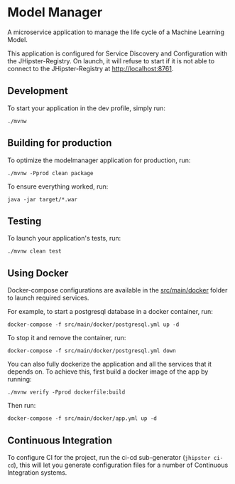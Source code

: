 # Model Manager
A microservice application to manage the life cycle of a Machine Learning Model.

This application is configured for Service Discovery and Configuration with the JHipster-Registry.
On launch, it will refuse to start if it is not able to connect to the JHipster-Registry at
[http://localhost:8761](http://localhost:8761).

## Development

To start your application in the dev profile, simply run:

    ./mvnw


## Building for production

To optimize the modelmanager application for production, run:

    ./mvnw -Pprod clean package

To ensure everything worked, run:

    java -jar target/*.war


## Testing

To launch your application's tests, run:

    ./mvnw clean test


## Using Docker

Docker-compose configurations are available in the [src/main/docker](src/main/docker) folder to launch required services.

For example, to start a postgresql database in a docker container, run:

    docker-compose -f src/main/docker/postgresql.yml up -d

To stop it and remove the container, run:

    docker-compose -f src/main/docker/postgresql.yml down

You can also fully dockerize the application and all the services that it depends on.
To achieve this, first build a docker image of the app by running:

    ./mvnw verify -Pprod dockerfile:build

Then run:

    docker-compose -f src/main/docker/app.yml up -d


## Continuous Integration

To configure CI for the project, run the ci-cd sub-generator (`jhipster ci-cd`), this will let you generate
configuration files for a number of Continuous Integration systems.

